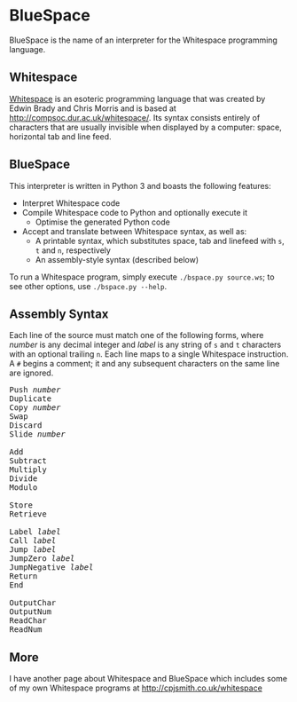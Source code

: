 # BlueSpace
BlueSpace is the name of an interpreter for the Whitespace programming language.

## Whitespace
[Whitespace](https://en.wikipedia.org/wiki/Whitespace_%28programming_language%29) is an esoteric programming language that was created by Edwin Brady and Chris Morris and is based at http://compsoc.dur.ac.uk/whitespace/. Its syntax consists entirely of characters that are usually invisible when displayed by a computer: space, horizontal tab and line feed.

## BlueSpace
This interpreter is written in Python 3 and boasts the following features:
* Interpret Whitespace code
* Compile Whitespace code to Python and optionally execute it
  * Optimise the generated Python code
* Accept and translate between Whitespace syntax, as well as:
  * A printable syntax, which substitutes space, tab and linefeed with `s`, `t` and `n`, respectively
  * An assembly-style syntax (described below)

To run a Whitespace program, simply execute `./bspace.py source.ws`; to see other options, use `./bspace.py --help`.

## Assembly Syntax
Each line of the source must match one of the following forms, where *number* is any decimal integer and *label* is any string of `s` and `t` characters with an optional trailing `n`. Each line maps to a single Whitespace instruction. A `#` begins a comment; it and any subsequent characters on the same line are ignored.

<pre>
Push <i>number</i>
Duplicate
Copy <i>number</i>
Swap
Discard
Slide <i>number</i>

Add
Subtract
Multiply
Divide
Modulo

Store
Retrieve

Label <i>label</i>
Call <i>label</i>
Jump <i>label</i>
JumpZero <i>label</i>
JumpNegative <i>label</i>
Return
End

OutputChar
OutputNum
ReadChar
ReadNum
</pre>

## More
I have another page about Whitespace and BlueSpace which includes some of my own Whitespace programs at http://cpjsmith.co.uk/whitespace

